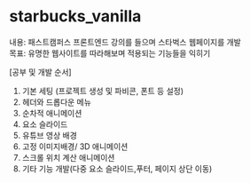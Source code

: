 # starbucks_vanilla
내용: 패스트캠퍼스 프론트엔드 강의를 들으며 스타벅스 웹페이지를 개발 <br/>
목표: 유명한 웹사이트를 따라해보며 적용되는 기능들을 익히기
<br/>

[공부 및 개발 순서]
1. 기본 세팅 (프로젝트 생성 및 파비콘, 폰트 등 설정)
2. 헤더와 드롭다운 메뉴
3. 순차적 애니메이션
4. 요소 슬라이드
5. 유튜브 영상 배경
6. 고정 이미지배경/ 3D 애니메이션
7. 스크롤 위치 계산 애니메이션
8. 기타 기능 개발(다중 요소 슬라이드,푸터, 페이지 상단 이동)
